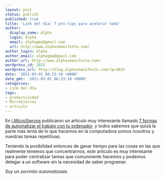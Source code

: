 ```yaml
---
layout: post
status: publish
published: true
title: 'Link del día: 7 pro-tips para acelerar todo'
author:
  display_name: Alpha
  login: Alpha
  email: alphagma@gmail.com
  url: http://www.alphasmanifesto.com/
author_login: Alpha
author_email: alphagma@gmail.com
author_url: http://www.alphasmanifesto.com/
wordpress_id: 2825
wordpress_url: http://blog.alphasmanifesto.com/?p=2825
date: '2011-03-01 04:23:10 +0000'
date_gmt: '2011-03-01 06:23:10 +0000'
categories:
- Link del día
tags:
- productividad
- MicroSiervos
- artículo
---
```


En [i.MicroSiervos](http://i.microsiervos.com/ordenadores/7-formas-automatizar-trabajo-ordenador.html) publicaron un artículo muy interesante llamado [7 formas de automatizar el trabajo con tu ordenador](http://thinkwasabi.com/2011/02/7-formas-de-automatizar-el-trabajo-con-tu-ordenador/), y todos sabemos que quizá la parte más lenta de  lo que hacemos en la computadora somos nosotros y nuestras tareas repetitivas.

Teniendo la posibilidad entonces de ganar tiempo para las cosas en las que realmente tenemos que concentrarnos, este artículo es muy interesante para poder centralizar tareas que comunmente hacemos y podemos delegar a un software sin la necesidad de saber programar.

_Soy un zorrinito automatizado._
